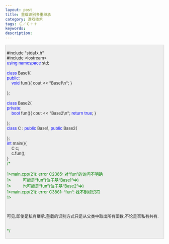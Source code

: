 ```yaml
---
layout: post
title: 重载识别多重继承
category: 游戏技术
tags: Ｃ／Ｃ＋＋
keywords: 
description: 
---
```


<div
style="border-right:#cccccc 1px solid;padding-right:5px;border-top:#cccccc 1px solid;padding-left:4px;font-size:13px;padding-bottom:4px;border-left:#cccccc 1px solid;width:98%;word-break:break-all;padding-top:4px;border-bottom:#cccccc 1px solid;background-color:#eeeeee;">

\#include "stdafx.h"\
 \#include \<iostream\>\
 <span style="color:#0000ff;">using</span> <span
style="color:#0000ff;">namespace</span> std;\
\
 <span style="color:#0000ff;">class</span> Base1{\
 <span style="color:#0000ff;">public</span>:\
     <span
style="color:#0000ff;">void</span> fun(){ cout \<\< "Base1\\n"; }\
\
 };\
\
 <span style="color:#0000ff;">class</span> Base2{\
 <span style="color:#0000ff;">private</span>:\
     <span
style="color:#0000ff;">bool</span> fun(){ cout \<\< "Base2\\n"; <span
style="color:#0000ff;">return</span> <span
style="color:#0000ff;">true</span>; }\
\
 };\
 <span style="color:#0000ff;">class</span> C : <span
style="color:#0000ff;">public</span> Base1, <span
style="color:#0000ff;">public</span> Base2{\
\
 };\
 <span style="color:#0000ff;">int</span> main(){\
     C c;\
     c.fun();\
 }\
 <span style="color:#008000;">/\*</span><span style="color:#008000;">\
\
 1\>main.cpp(21): error C2385: 对“fun”的访问不明确\
 1\>          可能是“fun”(位于基“Base1”中)\
 1\>          也可能是“fun”(位于基“Base2”中)\
 1\>main.cpp(21): error C3861: “fun”: 找不到标识符\
 1\></span>

<span style="color:#008000;"></span> 

可见,即使是私有继承,重载的识别方式只是从父类中取出所有函数,不论是否私有共有.

\
 <span style="color:#008000;">\*/</span>

</div>

 






